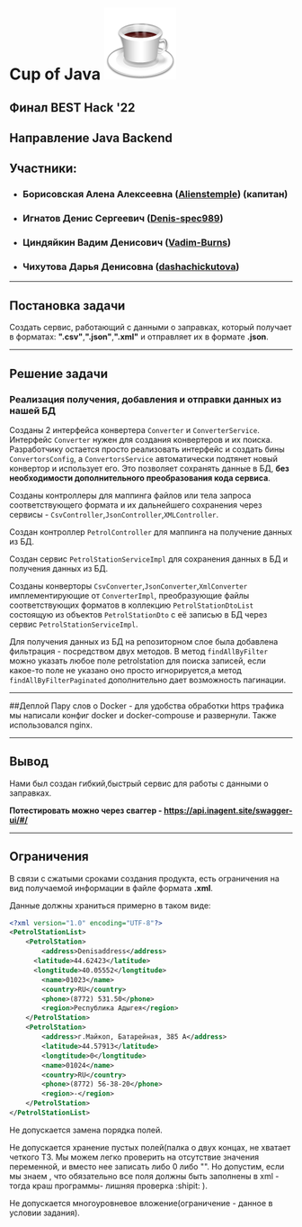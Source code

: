 # Cup of Java ![cup](https://raw.githubusercontent.com/Denis-spec989/DifferentPhotos/master/Hakaton/cupofjava1.png)
## **Финал BEST Hack '22**
## Направление **Java Backend**
## Участники:
+ ### Борисовская Алена Алексеевна ([Alienstemple](https://github.com/Alienstemple)) (капитан)
+ ### Игнатов Денис Сергеевич ([Denis-spec989](https://github.com/Denis-spec989))
+ ### Циндяйкин Вадим Денисович ([Vadim-Burns](https://github.com/Vadim-Burns))
+ ### Чихутова Дарья Денисовна ([dashachickutova](https://github.com/dashachickutova))

---
 ## Постановка задачи
 Создать сервис, работающий с данными о заправках, который получает в форматах: **".csv"**,**".json"**,**".xml"** и отправляет их в формате **.json**.

---
 ## Решение задачи
 ### Реализация получения, добавления и отправки данных из нашей БД
 Созданы 2 интерфейса конвертера `Converter` и `ConverterService`. Интерфейс `Converter` нужен для создания конвертеров и их поиска. Разработчику остается просто реализовать интерфейс и создать бины `ConvertorsConfig`, а `ConvertorsService` автоматически подтянет новый конвертор и использует его. Это позволяет сохранять данные в БД, **без необходимости дополнительного преобразования кода сервиса**.

 Созданы контроллеры для маппинга файлов или тела запроса соответствующего формата и их дальнейшего сохранения через сервисы - `CsvController`,`JsonController`,`XMLController`.
 
 Создан контроллер `PetrolController` для маппинга на получение данных из БД.

 Создан сервис `PetrolStationServiceImpl` для сохранения данных в БД и получения данных из БД.

 Созданы конверторы `CsvConverter`,`JsonConverter`,`XmlConverter` имплементирующие от `ConverterImpl`, преобразующие файлы соответствующих форматов в коллекцию `PetrolStationDtoList` состоящую из объектов `PetrolStationDto` с её записью в БД через сервис `PetrolStationServiceImpl`.

 Для получения данных из БД на репозиторном слое была добавлена фильтрация - посредством двух методов. В метод `findAllByFilter` можно указать любое поле petrolstation для поиска записей, если какое-то поле не указано оно просто игнорируется,а метод `findAllByFilterPaginated` дополнительно дает возможность пагинации.

---
##Деплой 
Пару слов о Docker - для удобства обработки https трафика мы написали конфиг docker и docker-compouse и развернули. Также использовался nginx. 

---
## Вывод

Нами был создан гибкий,быстрый сервис для работы с данными о заправках.

**Потестировать можно через сваггер - https://api.inagent.site/swagger-ui/#/**

---
## Ограничения

В связи с сжатыми сроками создания продукта, есть ограничения на вид получаемой  информации в файле  формата **.xml**.

Данные должны храниться примерно в таком виде:
```xml
<?xml version="1.0" encoding="UTF-8"?>
<PetrolStationList>
    <PetrolStation>
        <address>Denisaddress</address>
      <latitude>44.62423</latitude> 
      <longtitude>40.05552</longtitude>  
        <name>01023</name>
        <country>RU</country>
        <phone>(8772) 531.50</phone>
        <region>Республика Адыгея</region>
    </PetrolStation>
    <PetrolStation>
        <address>г.Майкоп, Батарейная, 385 А</address>
        <latitude>44.57913</latitude> 
        <longtitude>0</longtitude> 
        <name>01024</name>
        <country>RU</country>
        <phone>(8772) 56-38-20</phone>
        <region>-</region>
    </PetrolStation>
</PetrolStationList>
```
Не допускается замена порядка полей.

Не допускается хранение пустых полей(палка о двух концах, не хватает четкого ТЗ. Мы можем легко проверить на отсутствие значения переменной, и вместо нее записать либо 0 либо "". Но допустим, если мы знаем , что обязательно все поля должны быть заполнены в xml - тогда краш программы- лишняя проверка :shipit: ).

Не допускается многоуровневое вложение(ограничение - данное в условии задания).


